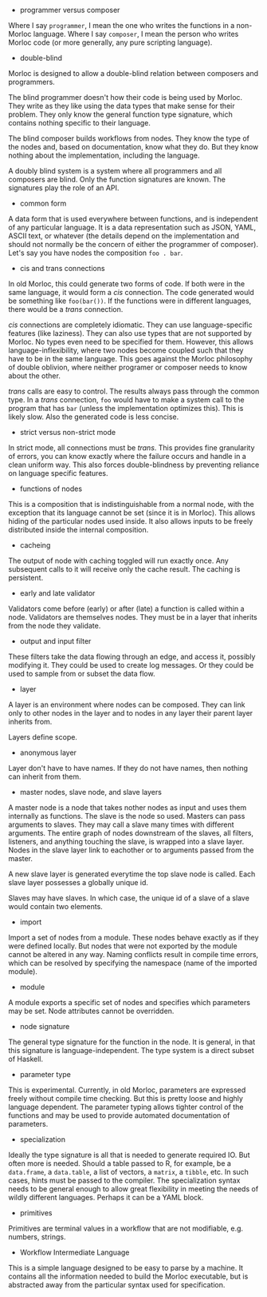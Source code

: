  * programmer versus composer

Where I say `programmer`, I mean the one who writes the functions in a
non-Morloc language. Where I say `composer`, I mean the person who writes
Morloc code (or more generally, any pure scripting language).


 * double-blind

Morloc is designed to allow a double-blind relation between composers and
programmers.

The blind programmer doesn't how their code is being used by Morloc. They write
as they like using the data types that make sense for their problem. They only
know the general function type signature, which contains nothing specific to
their language. 

The blind composer builds workflows from nodes. They know the type of the nodes
and, based on documentation, know what they do. But they know nothing about the
implementation, including the language.

A doubly blind system is a system where all programmers and all composers are
blind. Only the function signatures are known. The signatures play the role of
an API.


 * common form

A data form that is used everywhere between functions, and is independent of
any particular language. It is a data representation such as JSON, YAML, ASCII
text, or whatever (the details depend on the implementation and should not
normally be the concern of either the programmer of composer).
Let's say you have nodes the composition `foo . bar`.


 * cis and trans connections

In old Morloc, this could generate two forms of code. If both were in the same
language, it would form a *cis* connection. The code generated would be
something like `foo(bar())`. If the functions were in different languages,
there would be a *trans* connection.

*cis* connections are completely idiomatic. They can use language-specific
features (like laziness). They can also use types that are not supported by
Morloc. No types even need to be specified for them. However, this allows
language-inflexibility, where two nodes become coupled such that they have to
be in the same language. This goes against the Morloc philosophy of double
oblivion, where neither programer or composer needs to know about the other.

*trans* calls are easy to control. The results always pass through the common
type. In a *trans* connection, `foo` would have to make a system call to the
program that has `bar` (unless the implementation optimizes this). This is
likely slow. Also the generated code is less concise.


 * strict versus non-strict mode

In strict mode, all connections must be *trans*. This provides fine granularity
of errors, you can know exactly where the failure occurs and handle in a clean
uniform way. This also forces double-blindness by preventing reliance on
language specific features.

 * functions of nodes

This is a composition that is indistinguishable from a normal node, with the
exception that its language cannot be set (since it is in Morloc). This allows
hiding of the particular nodes used inside. It also allows inputs to be freely
distributed inside the internal composition.


 * cacheing

The output of node with caching toggled will run exactly once. Any subsequent
calls to it will receive only the cache result. The caching is persistent.


 * early and late validator

Validators come before (early) or after (late) a function is called within
a node. Validators are themselves nodes. They must be in a layer that inherits
from the node they validate.


 * output and input filter

These filters take the data flowing through an edge, and access it, possibly
modifying it. They could be used to create log messages. Or they could be used to sample from or subset the data flow.

 * layer

A layer is an environment where nodes can be composed. They can link only to
other nodes in the layer and to nodes in any layer their parent layer inherits
from.

Layers define scope.


 * anonymous layer

Layer don't have to have names. If they do not have names, then nothing can
inherit from them.


 * master nodes, slave node, and slave layers

A master node is a node that takes nother nodes as input and uses them
internally as functions. The slave is the node so used. Masters can pass
arguments to slaves. They may call a slave many times with different arguments.
The entire graph of nodes downstream of the slaves, all filters, listeners, and
anything touching the slave, is wrapped into a slave layer. Nodes in the slave
layer link to eachother or to arguments passed from the master.

A new slave layer is generated everytime the top slave node is called. Each
slave layer possesses a globally unique id. 

Slaves may have slaves. In which case, the unique id of a slave of a slave
would contain two elements.


 * import

Import a set of nodes from a module. These nodes behave exactly as if they were
defined locally. But nodes that were not exported by the module cannot be
altered in any way. Naming conflicts result in compile time errors, which can
be resolved by specifying the namespace (name of the imported module).


 * module

A module exports a specific set of nodes and specifies which parameters may be
set. Node attributes cannot be overridden.


 * node signature

The general type signature for the function in the node. It is general, in that
this signature is language-independent. The type system is a direct subset of
Haskell.


 * parameter type

This is experimental. Currently, in old Morloc, parameters are expressed freely
without compile time checking. But this is pretty loose and highly language
dependent. The parameter typing allows tighter control of the functions and may
be used to provide automated documentation of parameters.


 * specialization

Ideally the type signature is all that is needed to generate required IO. But
often more is needed. Should a table passed to R, for example, be
a `data.frame`, a `data.table`, a list of vectors, a `matrix`, a `tibble`, etc.
In such cases, hints must be passed to the compiler. The specialization syntax
needs to be general enough to allow great flexibility in meeting the needs of
wildly different languages. Perhaps it can be a YAML block.


 * primitives

Primitives are terminal values in a workflow that are not modifiable, e.g.
numbers, strings.


 * Workflow Intermediate Language

This is a simple language designed to be easy to parse by a machine. It
contains all the information needed to build the Morloc executable, but is
abstracted away from the particular syntax used for specification.
